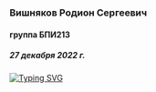 ### Вишняков Родион Сергеевич

#### группа БПИ213

##### 27 декабря 2022 г.

[![Typing SVG](https://readme-typing-svg.herokuapp.com?color=%2336BCF7&lines=Faculty+of+Computer+science+student)](https://git.io/typing-svg)